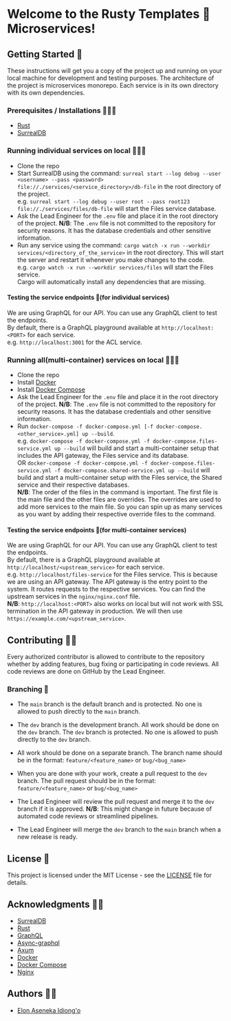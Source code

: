 # Welcome to the Rusty Templates 🌱 Microservices!

## Getting Started 🚀
These instructions will get you a copy of the project up and running on your local machine for development and testing purposes. The architecture of the project is microservices monorepo. Each service is in its own directory with its own dependencies.
### Prerequisites / Installations 👨🏽‍💻
- [Rust](https://www.rust-lang.org/tools/install)
- [SurrealDB](https://surrealdb.com/install)

### Running individual services on local 🏃🏽‍♂️
- Clone the repo
- Start SurrealDB using the command: `surreal start --log debug --user <username> --pass <password> file://./services/<service_directory>/db-file` in the root directory of the project.\
e.g. `surreal start --log debug --user root --pass root123 file://./services/files/db-file` will start the Files service database.
- Ask the Lead Engineer for the `.env` file and place it in the root directory of the project. **N/B**: The `.env` file is not committed to the repository for security reasons. It has the database credentials and other sensitive information.
- Run any service using the command: `cargo watch -x run --workdir services/<directory_of_the_service>` in the root directory. This will start the server and restart it whenever you make changes to the code.\
e.g. `cargo watch -x run --workdir services/files` will start the Files service.\
Cargo will automatically install any dependencies that are missing.

#### Testing the service endpoints 🧪(for individual services)
We are using GraphQL for our API. You can use any GraphQL client to test the endpoints.\
By default, there is a GraphQL playground available at `http://localhost:<PORT>` for each service.\
e.g. `http://localhost:3001` for the ACL service.

### Running all(multi-container) services on local 🏃🏽‍♂️
- Clone the repo
- Install [Docker](https://docs.docker.com/get-docker/)
- Install [Docker Compose](https://docs.docker.com/compose/install/)
- Ask the Lead Engineer for the `.env` file and place it in the root directory of the project. **N/B**: The `.env` file is not committed to the repository for security reasons. It has the database credentials and other sensitive information.
- Run `docker-compose -f docker-compose.yml [-f docker-compose.<other_service>.yml] up --build`.\
e.g. `docker-compose -f docker-compose.yml -f docker-compose.files-service.yml up --build` will build and start a multi-container setup that includes the API gateway, the Files service and its database.\
OR `docker-compose -f docker-compose.yml -f docker-compose.files-service.yml -f docker-compose.shared-service.yml up --build` will build and start a multi-container setup with the Files service, the Shared service and their respective databases.\
**N/B**: The order of the files in the command is important. The first file is the main file and the other files are overrides. The overrides are used to add more services to the main file. So you can spin up as many services as you want by adding their respective override files to the command.

#### Testing the service endpoints 🧪(for multi-container services)
We are using GraphQL for our API. You can use any GraphQL client to test the endpoints.\
By default, there is a GraphQL playground available at `http://localhost/<upstream_service>` for each service.\
e.g. `http://localhost/files-service` for the Files service.
This is because we are using an API gateway. The API gateway is the entry point to the system. It routes requests to the respective services. You can find the upstream services in the `nginx/nginx.conf` file.\
**N/B**: `http://localhost:<PORT>` also works on local but will not work with SSL termination in the API gateway in production. We will then use `https://example.com/<upstream_service>`.

## Contributing 🤝🏽
Every authorized contributor is allowed to contribute to the repository whether by adding features, bug fixing or participating in code reviews. All code reviews are done on GitHub by the Lead Engineer.

### Branching 🌳
- The `main` branch is the default branch and is protected. No one is allowed to push directly to the `main` branch.

- The `dev` branch is the development branch. All work should be done on the `dev` branch. The `dev` branch is protected. No one is allowed to push directly to the `dev` branch.

- All work should be done on a separate branch. The branch name should be in the format: `feature/<feature_name>` or `bug/<bug_name>`

- When you are done with your work, create a pull request to the `dev` branch. The pull request should be in the format: `feature/<feature_name>` or `bug/<bug_name>`

- The Lead Engineer will review the pull request and merge it to the `dev` branch if it is approved.
**N/B**: This might change in future because of automated code reviews or streamlined pipelines.
- The Lead Engineer will merge the `dev` branch to the `main` branch when a new release is ready.

## License 📝
This project is licensed under the MIT License - see the [LICENSE](LICENSE) file for details.

## Acknowledgments 🙏🏽
- [SurrealDB](https://surrealdb.com)
- [Rust](https://www.rust-lang.org/)
- [GraphQL](https://graphql.org/)
- [Async-graphql](https://async-graphql.github.io/async-graphql/en/introduction.html)
- [Axum](https://github.com/tokio-rs/axum)
- [Docker](https://www.docker.com/)
- [Docker Compose](https://docs.docker.com/compose/)
- [Nginx](https://www.nginx.com/)

## Authors ✍🏽
- [Elon Aseneka Idiong'o](https://github.com/elonaire)
